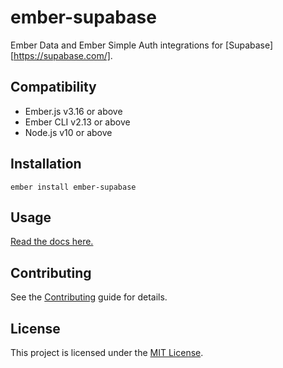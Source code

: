ember-supabase
==============================================================================

Ember Data and Ember Simple Auth integrations for [Supabase][https://supabase.com/].


Compatibility
------------------------------------------------------------------------------

* Ember.js v3.16 or above
* Ember CLI v2.13 or above
* Node.js v10 or above


Installation
------------------------------------------------------------------------------

```
ember install ember-supabase
```


Usage
------------------------------------------------------------------------------

[Read the docs here.](docs/getting-started.md)


Contributing
------------------------------------------------------------------------------

See the [Contributing](CONTRIBUTING.md) guide for details.


License
------------------------------------------------------------------------------

This project is licensed under the [MIT License](LICENSE.md).
